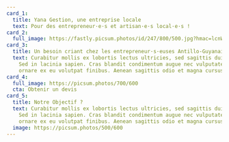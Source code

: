 ```yaml
---
card_1:
  title: Yana Gestion, une entreprise locale
  text: Pour des entrepreneur·e·s et artisan·e·s local·e·s !
card_2:
  full_image: https://fastly.picsum.photos/id/247/800/500.jpg?hmac=lcnWNpuOQ5fJK04ITM4j_lglgySwnba9kxkny0-_Hk8
card_3:
  title: Un besoin criant chez les entrepreneur·s·euses Antillo-Guyanais·es !
  text: Curabitur mollis ex lobortis lectus ultricies, sed sagittis dui laoreet.
    Sed in lacinia sapien. Cras blandit condimentum augue nec vulputate. Fusce
    ornare ex eu volutpat finibus. Aenean sagittis odio et magna cursus semper.
card_4:
  full_image: https://picsum.photos/700/600
  cta: Obtenir un devis
card_5:
  title: Notre Objectif ?
  text: Curabitur mollis ex lobortis lectus ultricies, sed sagittis dui laoreet.
    Sed in lacinia sapien. Cras blandit condimentum augue nec vulputate. Fusce
    ornare ex eu volutpat finibus. Aenean sagittis odio et magna cursus semper.
  image: https://picsum.photos/500/600
---
```

